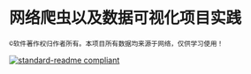 # 网络爬虫以及数据可视化项目实践
```©软件著作权归作者所有。本项目所有数据均来源于网络，仅供学习使用！```<br>

[![standard-readme compliant](https://img.shields.io/badge/Project-51job-brightgreen.svg?style=flat-square)](https://github.com/ra1nv/Python-InternetWormDataVisualization)

